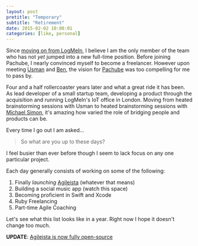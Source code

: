 ```yaml
---
layout: post
pretitle: "Temporary"
subtitle: "Retirement"
date: 2015-02-02 10:08:01
categories: [like, personal]
---
```


Since [moving on from LogMeIn](http://betaboston.com/innovation-economy/2014/09/17/shake-up-at-logmeins-xively-division-focused-on-the-internet-of-things/), I believe I am the only member of the team who has not *yet* jumped into a new full-time position. Before joining Pachube, I nearly convinced myself to become a freelancer. However upon meeting [Usman](http://umbrellium.co.uk) and [Ben](http://mirobot.io), the vision for [Pachube](http://en.wikipedia.org/wiki/Xively) was too compelling for me to pass by.

Four and a half rollercoaster years later and what a great ride it has been. As lead developer of a small startup team, developing a product through the acquisition and running LogMeIn's IoT office in London. Moving from heated brainstorming sessions with Usman to heated brainstorming sessions with [Michael Simon](https://secure.logmein.com/about/leadership/biographies/michaelsimon.aspx), it's amazing how varied the role of bridging people and products can be.

Every time I go out I am asked...

> So what are you up to these days?

I feel busier than ever before though I seem to lack focus on any one particular project.

Each day generally consists of working on some of the following:

1. Finally *launching* [Agileista](https://app.agileista.com/about) (whatever that means)
2. Building a social music app (watch this space)
3. Becoming proficient in Swift and Xcode
4. Ruby Freelancing
5. Part-time Agile Coaching

Let's see what this list looks like in a year. Right now I hope it doesn't change too much.

**UPDATE**: [Agileista is now fully open-source](https://github.com/levent/agileista/)
